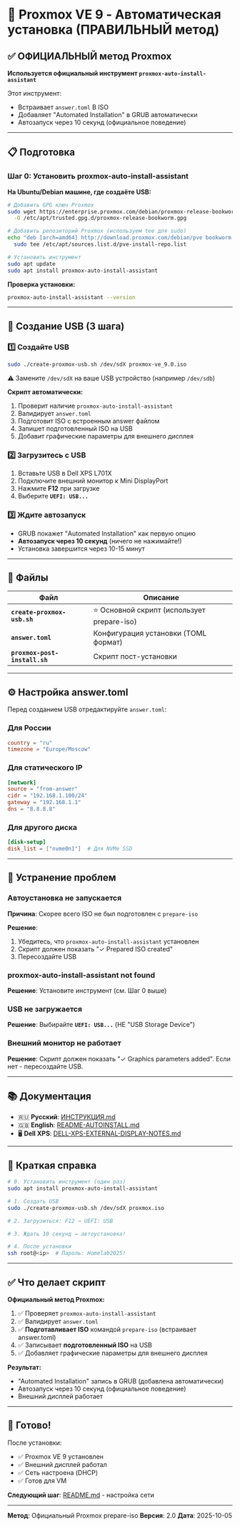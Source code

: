 # 🚀 Proxmox VE 9 - Автоматическая установка (ПРАВИЛЬНЫЙ метод)

## ✅ ОФИЦИАЛЬНЫЙ метод Proxmox

**Используется официальный инструмент `proxmox-auto-install-assistant`**

Этот инструмент:
- Встраивает `answer.toml` В ISO
- Добавляет "Automated Installation" в GRUB автоматически
- Автозапуск через 10 секунд (официальное поведение)

---

## 📋 Подготовка

### Шаг 0: Установить proxmox-auto-install-assistant

**На Ubuntu/Debian машине, где создаёте USB:**

```bash
# Добавить GPG ключ Proxmox
sudo wget https://enterprise.proxmox.com/debian/proxmox-release-bookworm.gpg \
  -O /etc/apt/trusted.gpg.d/proxmox-release-bookworm.gpg

# Добавить репозиторий Proxmox (используем tee для sudo)
echo "deb [arch=amd64] http://download.proxmox.com/debian/pve bookworm pve-no-subscription" | \
  sudo tee /etc/apt/sources.list.d/pve-install-repo.list

# Установить инструмент
sudo apt update
sudo apt install proxmox-auto-install-assistant
```

**Проверка установки:**
```bash
proxmox-auto-install-assistant --version
```

---

## 🚀 Создание USB (3 шага)

### 1️⃣ Создайте USB

```bash
sudo ./create-proxmox-usb.sh /dev/sdX proxmox-ve_9.0.iso
```

⚠️ Замените `/dev/sdX` на ваше USB устройство (например `/dev/sdb`)

**Скрипт автоматически:**
1. Проверит наличие `proxmox-auto-install-assistant`
2. Валидирует `answer.toml`
3. Подготовит ISO с встроенным answer файлом
4. Запишет подготовленный ISO на USB
5. Добавит графические параметры для внешнего дисплея

### 2️⃣ Загрузитесь с USB

1. Вставьте USB в Dell XPS L701X
2. Подключите внешний монитор к Mini DisplayPort
3. Нажмите **F12** при загрузке
4. Выберите **`UEFI: USB...`**

### 3️⃣ Ждите автозапуск

- GRUB покажет "Automated Installation" как первую опцию
- **Автозапуск через 10 секунд** (ничего не нажимайте!)
- Установка завершится через 10-15 минут

---

## 📁 Файлы

| Файл | Описание |
|------|----------|
| **`create-proxmox-usb.sh`** | ⭐ Основной скрипт (использует prepare-iso) |
| **`answer.toml`** | Конфигурация установки (TOML формат) |
| **`proxmox-post-install.sh`** | Скрипт пост-установки |

---

## ⚙️ Настройка answer.toml

Перед созданием USB отредактируйте `answer.toml`:

### Для России

```toml
country = "ru"
timezone = "Europe/Moscow"
```

### Для статического IP

```toml
[network]
source = "from-answer"
cidr = "192.168.1.100/24"
gateway = "192.168.1.1"
dns = "8.8.8.8"
```

### Для другого диска

```toml
[disk-setup]
disk_list = ["nvme0n1"]  # Для NVMe SSD
```

---

## 🔧 Устранение проблем

### Автоустановка не запускается

**Причина**: Скорее всего ISO не был подготовлен с `prepare-iso`

**Решение**:
1. Убедитесь, что `proxmox-auto-install-assistant` установлен
2. Скрипт должен показать "✓ Prepared ISO created"
3. Пересоздайте USB

### proxmox-auto-install-assistant not found

**Решение**: Установите инструмент (см. Шаг 0 выше)

### USB не загружается

**Решение**: Выбирайте **`UEFI: USB...`** (НЕ "USB Storage Device")

### Внешний монитор не работает

**Решение**: Скрипт должен показать "✓ Graphics parameters added". Если нет - пересоздайте USB.

---

## 📚 Документация

- 🇷🇺 **Русский**: [ИНСТРУКЦИЯ.md](ИНСТРУКЦИЯ.md)
- 🇬🇧 **English**: [README-AUTOINSTALL.md](README-AUTOINSTALL.md)
- 🖥️ **Dell XPS**: [DELL-XPS-EXTERNAL-DISPLAY-NOTES.md](DELL-XPS-EXTERNAL-DISPLAY-NOTES.md)

---

## 🎯 Краткая справка

```bash
# 0. Установить инструмент (один раз)
sudo apt install proxmox-auto-install-assistant

# 1. Создать USB
sudo ./create-proxmox-usb.sh /dev/sdX proxmox.iso

# 2. Загрузиться: F12 → UEFI: USB

# 3. Ждать 10 секунд → автоустановка!

# 4. После установки
ssh root@<ip>  # Пароль: Homelab2025!
```

---

## ✅ Что делает скрипт

**Официальный метод Proxmox:**

1. ✅ Проверяет `proxmox-auto-install-assistant`
2. ✅ Валидирует `answer.toml`
3. ✅ **Подготавливает ISO** командой `prepare-iso` (встраивает answer.toml)
4. ✅ Записывает **подготовленный ISO** на USB
5. ✅ Добавляет графические параметры для внешнего дисплея

**Результат:**
- "Automated Installation" запись в GRUB (добавлена автоматически)
- Автозапуск через 10 секунд (официальное поведение)
- Внешний дисплей работает

---

## 🎉 Готово!

После установки:
- ✅ Proxmox VE 9 установлен
- ✅ Внешний дисплей работал
- ✅ Сеть настроена (DHCP)
- ✅ Готов для VM

**Следующий шаг**: [README.md](README.md) - настройка сети

---

**Метод**: Официальный Proxmox prepare-iso
**Версия**: 2.0
**Дата**: 2025-10-05
